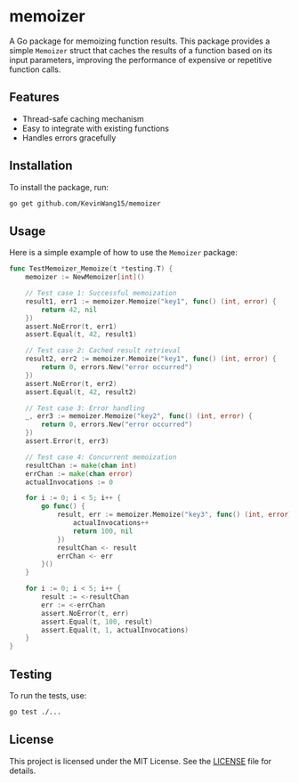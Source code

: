 # memoizer

A Go package for memoizing function results. This package provides a simple `Memoizer` struct that caches the results of a function based on its input parameters, improving the performance of expensive or repetitive function calls.

## Features

- Thread-safe caching mechanism
- Easy to integrate with existing functions
- Handles errors gracefully

## Installation

To install the package, run:

```sh
go get github.com/KevinWang15/memoizer
```

## Usage

Here is a simple example of how to use the `Memoizer` package:

```go
func TestMemoizer_Memoize(t *testing.T) {
	memoizer := NewMemoizer[int]()

	// Test case 1: Successful memoization
	result1, err1 := memoizer.Memoize("key1", func() (int, error) {
		return 42, nil
	})
	assert.NoError(t, err1)
	assert.Equal(t, 42, result1)

	// Test case 2: Cached result retrieval
	result2, err2 := memoizer.Memoize("key1", func() (int, error) {
		return 0, errors.New("error occurred")
	})
	assert.NoError(t, err2)
	assert.Equal(t, 42, result2)

	// Test case 3: Error handling
	_, err3 := memoizer.Memoize("key2", func() (int, error) {
		return 0, errors.New("error occurred")
	})
	assert.Error(t, err3)

	// Test case 4: Concurrent memoization
	resultChan := make(chan int)
	errChan := make(chan error)
	actualInvocations := 0

	for i := 0; i < 5; i++ {
		go func() {
			result, err := memoizer.Memoize("key3", func() (int, error) {
				actualInvocations++
				return 100, nil
			})
			resultChan <- result
			errChan <- err
		}()
	}

	for i := 0; i < 5; i++ {
		result := <-resultChan
		err := <-errChan
		assert.NoError(t, err)
		assert.Equal(t, 100, result)
		assert.Equal(t, 1, actualInvocations)
	}
}
```

## Testing

To run the tests, use:

```sh
go test ./...
```

## License

This project is licensed under the MIT License. See the [LICENSE](LICENSE) file for details.